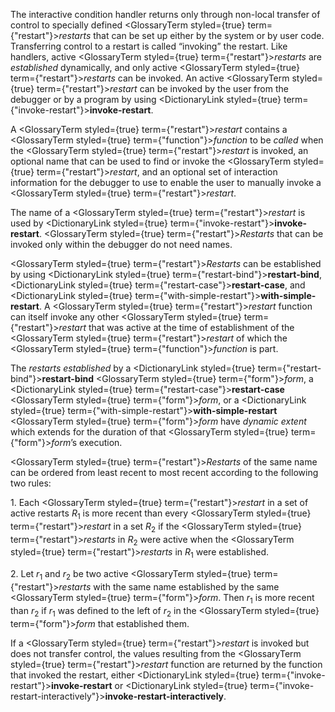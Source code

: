  



The interactive condition handler returns only through non-local transfer of control to specially defined <GlossaryTerm styled={true} term={"restart"}><i>restarts</i></GlossaryTerm> that can be set up either by the system or by user code. Transferring control to a restart is called “invoking” the restart. Like handlers, active <GlossaryTerm styled={true} term={"restart"}><i>restarts</i></GlossaryTerm> are *established* dynamically, and only active <GlossaryTerm styled={true} term={"restart"}><i>restarts</i></GlossaryTerm> can be invoked. An active <GlossaryTerm styled={true} term={"restart"}><i>restart</i></GlossaryTerm> can be invoked by the user from the debugger or by a program by using <DictionaryLink styled={true} term={"invoke-restart"}><b>invoke-restart</b></DictionaryLink>. 



A <GlossaryTerm styled={true} term={"restart"}><i>restart</i></GlossaryTerm> contains a <GlossaryTerm styled={true} term={"function"}><i>function</i></GlossaryTerm> to be *called* when the <GlossaryTerm styled={true} term={"restart"}><i>restart</i></GlossaryTerm> is invoked, an optional name that can be used to find or invoke the <GlossaryTerm styled={true} term={"restart"}><i>restart</i></GlossaryTerm>, and an optional set of interaction information for the debugger to use to enable the user to manually invoke a <GlossaryTerm styled={true} term={"restart"}><i>restart</i></GlossaryTerm>. 



The name of a <GlossaryTerm styled={true} term={"restart"}><i>restart</i></GlossaryTerm> is used by <DictionaryLink styled={true} term={"invoke-restart"}><b>invoke-restart</b></DictionaryLink>. <GlossaryTerm styled={true} term={"restart"}><i>Restarts</i></GlossaryTerm> that can be invoked only within the debugger do not need names. 



<GlossaryTerm styled={true} term={"restart"}><i>Restarts</i></GlossaryTerm> can be established by using <DictionaryLink styled={true} term={"restart-bind"}><b>restart-bind</b></DictionaryLink>, <DictionaryLink styled={true} term={"restart-case"}><b>restart-case</b></DictionaryLink>, and <DictionaryLink styled={true} term={"with-simple-restart"}><b>with-simple-restart</b></DictionaryLink>. A <GlossaryTerm styled={true} term={"restart"}><i>restart</i></GlossaryTerm> function can itself invoke any other <GlossaryTerm styled={true} term={"restart"}><i>restart</i></GlossaryTerm> that was active at the time of establishment of the <GlossaryTerm styled={true} term={"restart"}><i>restart</i></GlossaryTerm> of which the <GlossaryTerm styled={true} term={"function"}><i>function</i></GlossaryTerm> is part. 



The *restarts established* by a <DictionaryLink styled={true} term={"restart-bind"}><b>restart-bind</b></DictionaryLink> <GlossaryTerm styled={true} term={"form"}><i>form</i></GlossaryTerm>, a <DictionaryLink styled={true} term={"restart-case"}><b>restart-case</b></DictionaryLink> <GlossaryTerm styled={true} term={"form"}><i>form</i></GlossaryTerm>, or a <DictionaryLink styled={true} term={"with-simple-restart"}><b>with-simple-restart</b></DictionaryLink> <GlossaryTerm styled={true} term={"form"}><i>form</i></GlossaryTerm> have *dynamic extent* which extends for the duration of that <GlossaryTerm styled={true} term={"form"}><i>form</i></GlossaryTerm>’s execution. 



<GlossaryTerm styled={true} term={"restart"}><i>Restarts</i></GlossaryTerm> of the same name can be ordered from least recent to most recent according to the following two rules: 



1\. Each <GlossaryTerm styled={true} term={"restart"}><i>restart</i></GlossaryTerm> in a set of active restarts *R*<sub>1</sub> is more recent than every <GlossaryTerm styled={true} term={"restart"}><i>restart</i></GlossaryTerm> in a set *R*<sub>2</sub> if the <GlossaryTerm styled={true} term={"restart"}><i>restarts</i></GlossaryTerm> in *R*<sub>2</sub> were active when the <GlossaryTerm styled={true} term={"restart"}><i>restarts</i></GlossaryTerm> in *R*<sub>1</sub> were established. 



2\. Let *r*<sub>1</sub> and *r*<sub>2</sub> be two active <GlossaryTerm styled={true} term={"restart"}><i>restarts</i></GlossaryTerm> with the same name established by the same <GlossaryTerm styled={true} term={"form"}><i>form</i></GlossaryTerm>. Then *r*<sub>1</sub> is more recent than *r*<sub>2</sub> if *r*<sub>1</sub> was defined to the left of *r*<sub>2</sub> in the <GlossaryTerm styled={true} term={"form"}><i>form</i></GlossaryTerm> that established them. 







 



 



If a <GlossaryTerm styled={true} term={"restart"}><i>restart</i></GlossaryTerm> is invoked but does not transfer control, the values resulting from the <GlossaryTerm styled={true} term={"restart"}><i>restart</i></GlossaryTerm> function are returned by the function that invoked the restart, either <DictionaryLink styled={true} term={"invoke-restart"}><b>invoke-restart</b></DictionaryLink> or <DictionaryLink styled={true} term={"invoke-restart-interactively"}><b>invoke-restart-interactively</b></DictionaryLink>. 



